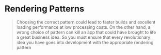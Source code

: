 # Rendering Patterns
> Choosing the correct pattern could lead to faster builds and excellent loading performance at low processing costs. On the other hand, a wrong choice of pattern can kill an app that could have brought to life a great business idea. So you must ensure that every revolutionary idea you have goes into development with the appropriate rendering pattern
